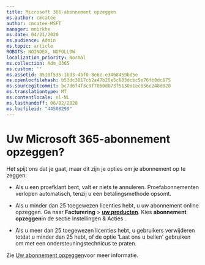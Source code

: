 ```yaml
---
title: Microsoft 365-abonnement opzeggen
ms.author: cmcatee
author: cmcatee-MSFT
manager: mnirkhe
ms.date: 04/21/2020
ms.audience: Admin
ms.topic: article
ROBOTS: NOINDEX, NOFOLLOW
localization_priority: Normal
ms.collection: Adm_O365
ms.custom: ''
ms.assetid: 8518f535-1bd3-4bf0-8e6e-e3468459bd5e
ms.openlocfilehash: b53dc3017cb2a47b25e5c603dcbc5e76fb8dc675
ms.sourcegitcommit: bc7d6f4f3c9f7060d073f5130e1ec856e248d020
ms.translationtype: MT
ms.contentlocale: nl-NL
ms.lasthandoff: 06/02/2020
ms.locfileid: "44508299"
---
```

# <a name="cancelling-your-microsoft-365-subscription"></a>Uw Microsoft 365-abonnement opzeggen?

Het spijt ons dat je gaat, maar dit zijn je opties om je abonnement op te zeggen:
  
- Als u een proefklant bent, valt er niets te annuleren. Proefabonnementen verlopen automatisch, tenzij u een betalingsmethode opsomt.

- Als u minder dan 25 toegewezen licenties hebt, u uw abonnement online opzeggen. Ga naar **Facturering** \> **[uw producten](https://go.microsoft.com/fwlink/p/?linkid=842054)**. Kies **abonnement** **opzeggen**in de sectie Instellingen & Acties .

- Als u meer dan 25 toegewezen licenties hebt, u gebruikers verwijderen totdat u minder dan 25 hebt, of de optie 'Laat ons u bellen' gebruiken om met een ondersteuningstechnicus te praten.

Zie [Uw abonnement opzeggen](https://docs.microsoft.com/microsoft-365/commerce/subscriptions/cancel-your-subscription)voor meer informatie.